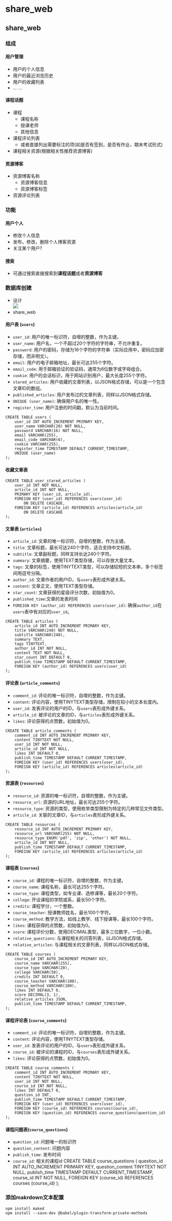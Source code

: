 # share_web

## share_web
### 组成
#### 用户管理  
- 用户的个人信息
- 用户的最近浏览历史
- 用户的收藏列表
- ... ...
#### 课程话题  
- 课程
  - 课程名称
  - 授课老师
  - 其他信息
- 课程评论列表
  - 或者直接列出需要标注的项(如是否有签到，是否有作业，期末考试形式)
- 课程相关资源(根据相关性推荐资源博客)  
#### 资源博客  
- 资源博客名称  
  - 资源博客信息
  - 资源博客标签
- 资源评论列表  
### 功能
#### 用户个人
- 修改个人信息
- 发布，修改，删除个人博客资源  
- 关注某个用户?
#### 搜索
- 可通过搜索直接搜索到**课程话题**或者**资源博客**  

### 数据库创建
- 设计  
![](./sharesdu.png)
- share_web
#### 用户表 (`users`)
- `user_id`: 用户的唯一标识符，自增的整数，作为主键。
- `user_name`: 用户名，一个不超过20个字符的字符串，不允许重复。
- `password`: 用户的密码，存储为16个字符的字符串（实际应用中，密码应加密存储，而非明文）。
- `email`: 用户的电子邮箱地址，最长可达255个字符。
- `email_code`: 用于邮箱验证的验证码，通常为6位数字或字母组合。
- `cookie`: 用户的会话标识，用于网站识别用户，最大长度255个字符。
- `stared_articles`: 用户收藏的文章列表，以JSON格式存储，可以是一个包含文章ID的数组。
- `published_articles`: 用户发布过的文章列表，同样以JSON格式存储。
- `UNIQUE (user_name)`: 确保用户名的唯一性。
- `register_time`: 用户注册的时间戳，默认为当前时间。
```mysql
CREATE TABLE users (
    user_id INT AUTO_INCREMENT PRIMARY KEY,
    user_name VARCHAR(20) NOT NULL,
    password VARCHAR(16) NOT NULL,
    email VARCHAR(255),
    email_code VARCHAR(6),
    cookie VARCHAR(255),
    register_time TIMESTAMP DEFAULT CURRENT_TIMESTAMP,
    UNIQUE (user_name)
);
```
#### 收藏文章表  
```mysql
CREATE TABLE user_stared_articles (
    user_id INT NOT NULL,
    article_id INT NOT NULL,
    PRIMARY KEY (user_id, article_id),
    FOREIGN KEY (user_id) REFERENCES users(user_id)
        ON DELETE CASCADE,
    FOREIGN KEY (article_id) REFERENCES articles(article_id)
        ON DELETE CASCADE
);
```
#### 文章表 (`articles`)
- `article_id`: 文章的唯一标识符，自增的整数，作为主键。
- `title`: 文章标题，最长可达240个字符，适合支持中文标题。
- `subtitle`: 文章副标题，同样支持长达240个字符。
- `summary`: 文章摘要，使用TEXT类型存储，可以存放大量文本。
- `tags`: 文章的标签，使用TINYTEXT类型，可以存储较短的文本串，多个标签间用逗号分隔。
- `author_id`: 文章作者的用户ID，与`users`表形成外键关系。
- `content`: 文章正文，使用TEXT类型存储。
- `star_count`: 文章获得的星级评分次数，初始值为0。
- `published_time`:文章的发表时间
- `FOREIGN KEY (author_id) REFERENCES users(user_id)`: 确保`author_id`在`users`表中有对应的`user_id`。
```mysql
CREATE TABLE articles (
    article_id INT AUTO_INCREMENT PRIMARY KEY,
    title VARCHAR(240) NOT NULL,
    subtitle VARCHAR(240),
    summary TEXT,
    tags TINYTEXT,
    author_id INT NOT NULL,
    content TEXT NOT NULL,
    star_count INT DEFAULT 0,
    publish_time TIMESTAMP DEFAULT CURRENT_TIMESTAMP,
    FOREIGN KEY (author_id) REFERENCES users(user_id)
);
```
#### 评论表 (`article_comments`)
- `comment_id`: 评论的唯一标识符，自增的整数，作为主键。
- `content`: 评论内容，使用TINYTEXT类型存储，限制在较小的文本长度内。
- `user_id`: 发表评论的用户的ID，与`users`表形成外键关系。
- `article_id`: 被评论的文章的ID，与`articles`表形成外键关系。
- `likes`: 评论获得的点赞数，初始值为0。
```mysql
CREATE TABLE article_comments (
    comment_id INT AUTO_INCREMENT PRIMARY KEY,
    content TINYTEXT NOT NULL,
    user_id INT NOT NULL,
    article_id INT NOT NULL,
    likes INT DEFAULT 0,
    publish_time TIMESTAMP DEFAULT CURRENT_TIMESTAMP,
    FOREIGN KEY (user_id) REFERENCES users(user_id),
    FOREIGN KEY (article_id) REFERENCES articles(article_id)
);
```
#### 资源表 (`resources`)
- `resource_id`: 资源的唯一标识符，自增的整数，作为主键。
- `resource_url`: 资源的URL地址，最长可达255个字符。
- `resource_type`: 资源的类型，使用枚举类型限制为特定的几种常见文件类型。
- `article_id`: 关联的文章ID，与`articles`表形成外键关系。
```mysql
CREATE TABLE resources (
    resource_id INT AUTO_INCREMENT PRIMARY KEY,
    resource_url VARCHAR(255) NOT NULL,
    resource_type ENUM('pdf', 'zip', 'other') NOT NULL,
    article_id INT NOT NULL,
    publish_time TIMESTAMP DEFAULT CURRENT_TIMESTAMP,
    FOREIGN KEY (article_id) REFERENCES articles(article_id)
);
```
#### 课程表 (`courses`)
- `course_id`: 课程的唯一标识符，自增的整数，作为主键。
- `course_name`: 课程名称，最长可达255个字符。
- `course_type`: 课程类型，如专业课、选修课等，最长20个字符。
- `college`: 开设课程的学院或系，最长50个字符。
- `credits`: 课程学分，一个整数。
- `course_teacher`: 授课教师姓名，最长100个字符。
- `course_method`: 教学方法，如线上教学、线下授课等，最长100个字符。
- `likes`: 课程获得的点赞数，初始值为0。
- `score`: 课程评价分数，使用DECIMAL类型，最多三位数字，一位小数。
- `relative_questions`: 与课程相关的问答列表，以JSON格式存储。
- `relative_articles`: 与课程相关的文章列表，同样以JSON格式存储。
```mysql
CREATE TABLE courses (
    course_id INT AUTO_INCREMENT PRIMARY KEY,
    course_name VARCHAR(255),
    course_type VARCHAR(20),
    college VARCHAR(50),
    credits INT DEFAULT 0,
    course_teacher VARCHAR(100),
    course_method VARCHAR(100),
    likes INT DEFAULT 0,
    score DECIMAL(3, 1),
    relative_articles JSON,
    publish_time TIMESTAMP DEFAULT CURRENT_TIMESTAMP,
);
```
#### 课程评论表 (`course_comments`)
- `comment_id`: 评论的唯一标识符，自增的整数，作为主键。
- `content`: 评论内容，使用TINYTEXT类型存储。
- `user_id`: 发表评论的用户的ID，与`users`表形成外键关系。
- `course_id`: 被评论的课程的ID，与`courses`表形成外键关系。
- `likes`: 评论获得的点赞数，初始值为0。
```mysql
CREATE TABLE course_comments (
    comment_id INT AUTO_INCREMENT PRIMARY KEY,
    content TINYTEXT NOT NULL,
    user_id INT NOT NULL,
    course_id INT NOT NULL,
    likes INT DEFAULT 0,
    question_id INT,
    publish_time TIMESTAMP DEFAULT CURRENT_TIMESTAMP,
    FOREIGN KEY (user_id) REFERENCES users(user_id),
    FOREIGN KEY (course_id) REFERENCES courses(course_id),
    FOREIGN KEY (question_id) REFERENCES course_questions(question_id)
);
```
#### 课程问题表(`course_questions`)
- `question_id`: 问题唯一的标识符  
- `question_content`: 问题内容  
- `publish_time`: 发布时间  
- `course_id`: 相关的课程id
CREATE TABLE course_questions (
    question_id INT AUTO_INCREMENT PRIMARY KEY,
    question_content TINYTEXT NOT NULL,
    publish_time TIMESTAMP DEFAULT CURRENT_TIMESTAMP,
    course_id INT NOT NULL,
    FOREIGN KEY (course_id) REFERENCES courses
    (course_id)
);


### 添加makrdown文本配置
```shell
npm install maked
npm install --save-dev @babel/plugin-transform-private-methods
```